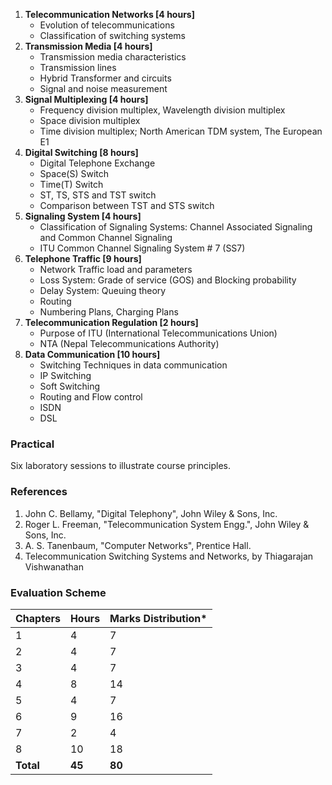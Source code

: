 1. **Telecommunication Networks [4 hours]**
   - Evolution of telecommunications
   - Classification of switching systems
2. **Transmission Media [4 hours]**
   - Transmission media characteristics
   - Transmission lines
   - Hybrid Transformer and circuits
   - Signal and noise measurement
3. **Signal Multiplexing [4 hours]**
   - Frequency division multiplex, Wavelength division multiplex
   - Space division multiplex
   - Time division multiplex; North American TDM system, The European E1 
4. **Digital Switching [8 hours]**
   - Digital Telephone Exchange
   - Space(S) Switch
   - Time(T) Switch
   - ST, TS, STS and TST switch
   - Comparison between TST and STS switch
5. **Signaling System [4 hours]**
   - Classification of Signaling Systems: Channel Associated Signaling and Common Channel Signaling
   - ITU Common Channel Signaling System # 7 (SS7)
6. **Telephone Traffic [9 hours]**
   - Network Traffic load and parameters
   - Loss System: Grade of service (GOS) and Blocking probability
   - Delay System: Queuing theory
   - Routing
   - Numbering Plans, Charging Plans
7. **Telecommunication Regulation [2 hours]**
   - Purpose of ITU (International Telecommunications Union)
   - NTA (Nepal Telecommunications Authority)
8. **Data Communication [10 hours]**
   - Switching Techniques in data communication
   - IP Switching
   - Soft Switching
   - Routing and Flow control
   - ISDN
   - DSL

### Practical

Six laboratory sessions to illustrate course principles.

### References

1. John C. Bellamy, "Digital Telephony", John Wiley & Sons, Inc.
2. Roger L. Freeman, "Telecommunication System Engg.", John Wiley & Sons, Inc.
3. A. S. Tanenbaum, "Computer Networks", Prentice Hall.
4. Telecommunication Switching Systems and Networks, by Thiagarajan Vishwanathan

### Evaluation Scheme

| Chapters  | Hours  | Marks Distribution* |
| --------- | ------ | ------------------- |
| 1         | 4      | 7                   |
| 2         | 4      | 7                   |
| 3         | 4      | 7                   |
| 4         | 8      | 14                  |
| 5         | 4      | 7                   |
| 6         | 9      | 16                  |
| 7         | 2      | 4                   |
| 8         | 10     | 18                  |
| **Total** | **45** | **80**              |

